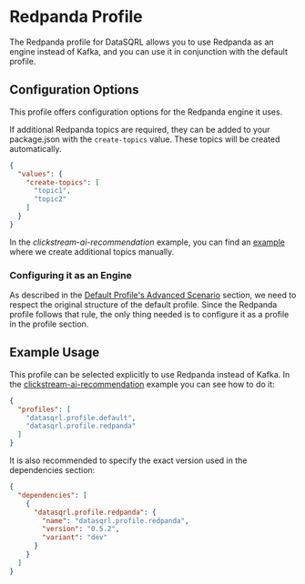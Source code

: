 # Redpanda Profile

The Redpanda profile for DataSQRL allows you to use Redpanda as an engine instead of Kafka, and you
can use it in conjunction with the default profile.

## Configuration Options

This profile offers configuration options for the Redpanda engine it uses.

If additional Redpanda topics are required, they can be added to your package.json with
the `create-topics` value. These topics will be created automatically.

```json
{
  "values": {
    "create-topics": [
      "topic1",
      "topic2"
    ]
  }
}
```

In the *clickstream-ai-recommendation* example, you can find
an [example](https://github.com/DataSQRL/datasqrl-examples/blob/a7da9067c3c4a95c950ce1a3a91b5e3d7e6ef5fa/clickstream-ai-recommendation/package.json#L12)
where we create additional topics manually.

### Configuring it as an Engine

As described in the [Default Profile's Advanced Scenario](../default/README.md#advanced-scenario)
section, we need to respect the original structure of the default profile. Since the Redpanda
profile follows that rule, the only thing needed is to configure it as a profile in the profile
section.

## Example Usage

This profile can be selected explicitly to use Redpanda instead of Kafka. In
the [clickstream-ai-recommendation](https://github.com/DataSQRL/datasqrl-examples/blob/main/clickstream-ai-recommendation)
example you can see how to do it:

```json
{
  "profiles": [
    "datasqrl.profile.default",
    "datasqrl.profile.redpanda"
  ]
}
```

It is also recommended to specify the exact version used in the dependencies section:

```json
{
  "dependencies": [
    {
      "datasqrl.profile.redpanda": {
        "name": "datasqrl.profile.redpanda",
        "version": "0.5.2",
        "variant": "dev"
      }
    }
  ]
}
```
